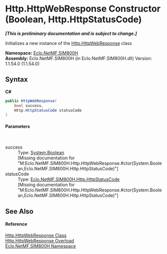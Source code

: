 # Http.HttpWebResponse Constructor (Boolean, Http.HttpStatusCode)
 _**\[This is preliminary documentation and is subject to change.\]**_

Initializes a new instance of the <a href="T_Eclo_NetMF_SIM800H_Http_HttpWebResponse">Http.HttpWebResponse</a> class

**Namespace:**&nbsp;<a href="N_Eclo_NetMF_SIM800H">Eclo.NetMF.SIM800H</a><br />**Assembly:**&nbsp;Eclo.NetMF.SIM800H (in Eclo.NetMF.SIM800H.dll) Version: 1.1.54.0 (1.1.54.0)

## Syntax

**C#**<br />
``` C#
public HttpWebResponse(
	bool success,
	Http.HttpStatusCode statusCode
)
```


#### Parameters
&nbsp;<dl><dt>success</dt><dd>Type: <a href="http://msdn2.microsoft.com/en-us/library/a28wyd50" target="_blank">System.Boolean</a><br />\[Missing <param name="success"/> documentation for "M:Eclo.NetMF.SIM800H.Http.HttpWebResponse.#ctor(System.Boolean,Eclo.NetMF.SIM800H.Http.HttpStatusCode)"\]</dd><dt>statusCode</dt><dd>Type: <a href="T_Eclo_NetMF_SIM800H_Http_HttpStatusCode">Eclo.NetMF.SIM800H.Http.HttpStatusCode</a><br />\[Missing <param name="statusCode"/> documentation for "M:Eclo.NetMF.SIM800H.Http.HttpWebResponse.#ctor(System.Boolean,Eclo.NetMF.SIM800H.Http.HttpStatusCode)"\]</dd></dl>

## See Also


#### Reference
<a href="T_Eclo_NetMF_SIM800H_Http_HttpWebResponse">Http.HttpWebResponse Class</a><br /><a href="Overload_Eclo_NetMF_SIM800H_Http_HttpWebResponse__ctor">Http.HttpWebResponse Overload</a><br /><a href="N_Eclo_NetMF_SIM800H">Eclo.NetMF.SIM800H Namespace</a><br />
